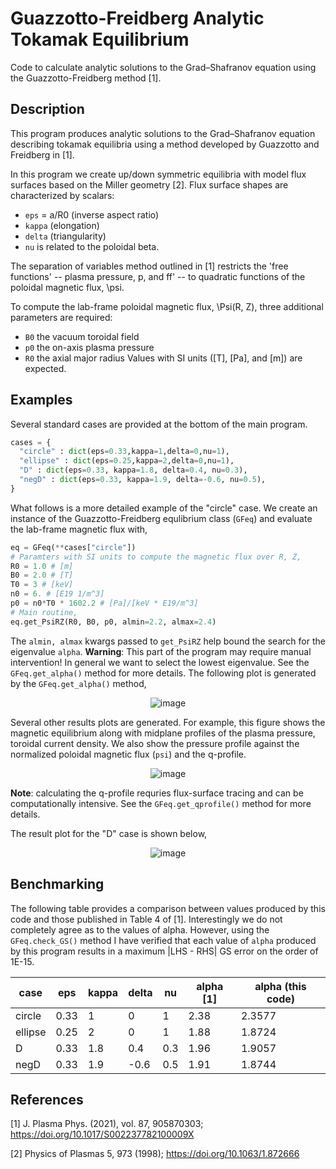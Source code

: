 # Guazzotto-Freidberg Analytic Tokamak Equilibrium
Code to calculate analytic solutions to the Grad–Shafranov equation using the Guazzotto-Freidberg method [1].

## Description
This program produces analytic solutions to the Grad–Shafranov equation describing tokamak equilibria using a method developed by Guazzotto and Freidberg in [1].

In this program we create up/down symmetric equilibria with model flux surfaces based on the Miller geometry [2]. 
Flux surface shapes are characterized by scalars:
- ``eps`` = a/R0 (inverse aspect ratio)
- ``kappa`` (elongation)
- ``delta`` (triangularity)
- ``nu`` is related to the poloidal beta.

The separation of variables method outlined in [1] restricts the 'free functions' -- plasma pressure, p, and ff' -- to quadratic functions of the poloidal magnetic flux, \psi. 

To compute the lab-frame poloidal magnetic flux, \Psi(R, Z), three additional parameters are required: 
- ``B0`` the vacuum toroidal field  
- ``p0`` the on-axis plasma pressure
- ``R0`` the axial major radius
Values with SI units ([T], [Pa], and [m]) are expected.

## Examples
Several standard cases are provided at the bottom of the main program.
```py
cases = {
  "circle" : dict(eps=0.33,kappa=1,delta=0,nu=1),
  "ellipse" : dict(eps=0.25,kappa=2,delta=0,nu=1),
  "D" : dict(eps=0.33, kappa=1.8, delta=0.4, nu=0.3),
  "negD" : dict(eps=0.33, kappa=1.9, delta=-0.6, nu=0.5),
}
```
What follows is a more detailed example of the "circle" case.
We create an instance of the Guazzotto-Freidberg equlibrium class (``GFeq``) and evaluate the lab-frame magnetic flux with, 
```py
eq = GFeq(**cases["circle"])
# Paramters with SI units to compute the magnetic flux over R, Z,
R0 = 1.0 # [m] 
B0 = 2.0 # [T]
T0 = 3 # [keV]
n0 = 6. # [E19 1/m^3]
p0 = n0*T0 * 1602.2 # [Pa]/[keV * E19/m^3]
# Main routine,
eq.get_PsiRZ(R0, B0, p0, almin=2.2, almax=2.4)
```
The ``almin, almax`` kwargs passed to ``get_PsiRZ`` help bound the search for the eigenvalue ``alpha``. 
__Warning__: This part of the program may require manual intervention!
In general we want to select the lowest eigenvalue. See the ``GFeq.get_alpha()`` method for more details.
The following plot is generated by the ``GFeq.get_alpha()`` method,

<p align="center">
  <img 
    width=“500”
    alt="image"
    src="https://github.com/user-attachments/assets/0347fc25-6077-43dc-9d3e-02cbb7e48d42"
  >
</p>

Several other results plots are generated.
For example, this figure shows the magnetic equilibrium along with midplane profiles of the plasma pressure, toroidal current density. We also show the pressure profile against the normalized poloidal magnetic flux (``psi``) and the q-profile.

<p align="center">
  <img 
    width=“1000”
    alt="image"
    src="https://github.com/user-attachments/assets/343d6c54-fd1c-4bd3-bd5f-3073d137469f"
  >
</p>

__Note__: calculating the q-profile requries flux-surface tracing and can be computationally intensive. See the ``GFeq.get_qprofile()`` method for more details.

The result plot for the "D" case is shown below, 
<p align="center">
  <img 
    width=“1000”
    alt="image"
    src="https://github.com/user-attachments/assets/f79436f3-b7ef-415b-8d52-25484dfdf9e4"
  >
</p>

## Benchmarking
The following table provides a comparison between values produced by this code and those published in Table 4 of [1].
Interestingly we do not completely agree as to the values of alpha. However, using the ``GFeq.check_GS()`` method I have verified that each value of ``alpha`` produced by this program results in a maximum |LHS - RHS| GS error on the order of 1E-15.

| case    | eps  | kappa | delta | nu  | alpha [1] | alpha (this code) |
|---------|------|-------|-------|-----|-----------|-------------------|
| circle  | 0.33 | 1     | 0     | 1   | 2.38      | 2.3577            |
| ellipse | 0.25 | 2     | 0     | 1   | 1.88      | 1.8724            |
| D       | 0.33 | 1.8   | 0.4   | 0.3 | 1.96      | 1.9057            |
| negD    | 0.33 | 1.9   | -0.6  | 0.5 | 1.91      | 1.8744            |

## References
[1] J. Plasma Phys. (2021), vol. 87, 905870303; https://doi.org/10.1017/S002237782100009X

[2] Physics of Plasmas 5, 973 (1998); https://doi.org/10.1063/1.872666
